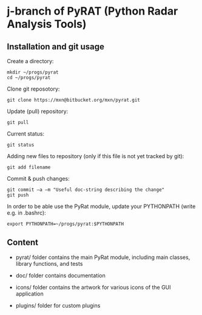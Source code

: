 # j-branch of PyRAT (Python Radar Analysis Tools)

## Installation and git usage

Create a directory:

    mkdir ~/progs/pyrat
    cd ~/progs/pyrat

Clone git reposotory:

    git clone https://mxn@bitbucket.org/mxn/pyrat.git

Update (pull) repository:

    git pull

Current status:

    git status

Adding new files to repository (only if this file is not yet tracked by git):

    git add filename

Commit & push changes:

    git commit –a –m "Useful doc-string describing the change"
    git push

In order to be able use the PyRat module, update your PYTHONPATH (write e.g. in .bashrc):

    export PYTHONPATH=~/progs/pyrat:$PYTHONPATH

## Content


* pyrat/ folder contains the main PyRat module, including main classes,
  library functions, and tests

* doc/ folder contains documentation

* icons/ folder contains the artwork for various icons of the GUI application

* plugins/ folder for custom plugins
